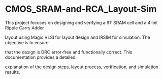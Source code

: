 # CMOS_SRAM-and-RCA_Layout-Sim
This project focuses on designing and verifying a 6T SRAM cell and a 4-bit Ripple Carry Adder

layout using Magic VLSI for layout design and IRSIM for simulation. The objective is to ensure 

that the design is DRC error-free and functionally correct. This documentation provides a detailed 

explanation of the design steps, layout process, verification, and simulation results.
